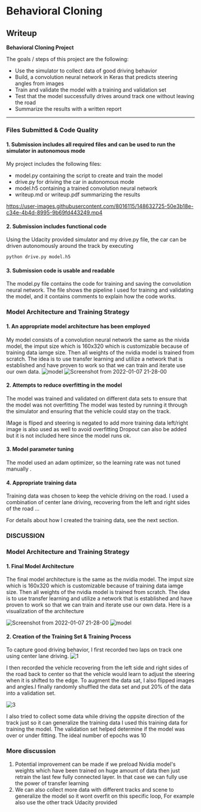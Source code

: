 # **Behavioral Cloning** 

## Writeup

**Behavioral Cloning Project**

The goals / steps of this project are the following:
* Use the simulator to collect data of good driving behavior
* Build, a convolution neural network in Keras that predicts steering angles from images
* Train and validate the model with a training and validation set
* Test that the model successfully drives around track one without leaving the road
* Summarize the results with a written report
 

---
### Files Submitted & Code Quality

#### 1. Submission includes all required files and can be used to run the simulator in autonomous mode

My project includes the following files:
* model.py containing the script to create and train the model
* drive.py for driving the car in autonomous mode
* model.h5 containing a trained convolution neural network 
* writeup.md or writeup.pdf summarizing the results


https://user-images.githubusercontent.com/8016115/148632725-50e3b18e-c34e-4b4d-8995-9b69fd443249.mp4


#### 2. Submission includes functional code
Using the Udacity provided simulator and my drive.py file, the car can be driven autonomously around the track by executing 
```sh
python drive.py model.h5
```

#### 3. Submission code is usable and readable

The model.py file contains the code for training and saving the convolution neural network. The file shows the pipeline I used for training and validating the model, and it contains comments to explain how the code works.

### Model Architecture and Training Strategy

#### 1. An appropriate model architecture has been employed

My model consists of a convolution neural network the same as the nivida model, the imput size which is 160x320 which is customizable because of training data iamge size. Then all weights of the nvidia model is trained from scratch. The idea is to use transfer learning and utilize a network that is established and have proven to work so that we can train and iterate use our own data. 
![model](https://user-images.githubusercontent.com/8016115/148671689-75e0c4fc-401f-44a8-877b-3a9d5eb36468.png)
![Screenshot from 2022-01-07 21-28-00](https://user-images.githubusercontent.com/8016115/148632741-d4bf02ab-9ba9-49e5-b48e-01827e85a767.png)
#### 2. Attempts to reduce overfitting in the model


The model was trained and validated on different data sets to ensure that the model was not overfitting  The model was tested by running it through the simulator and ensuring that the vehicle could stay on the track.

IMage is fliped and steering is negated to add more training data 
left/right image is also used as well to avoid overfitting 
Dropout can also be added but it is not included here since the model runs ok.

#### 3. Model parameter tuning

The model used an adam optimizer, so the learning rate was not tuned manually .

#### 4. Appropriate training data

Training data was chosen to keep the vehicle driving on the road. I used a combination of center lane driving, recovering from the left and right sides of the road ... 

For details about how I created the training data, see the next section. 

### DISCUSSION 
### Model Architecture and Training Strategy

#### 1. Final Model Architecture


The final model architecture is the same as the nvidia model. The imput size which is 160x320 which is customizable because of training data iamge size. Then all weights of the nvidia model is trained from scratch. The idea is to use transfer learning and utilize a network that is established and have proven to work so that we can train and iterate use our own data. 
Here is a visualization of the architecture 

![Screenshot from 2022-01-07 21-28-00](https://user-images.githubusercontent.com/8016115/148632741-d4bf02ab-9ba9-49e5-b48e-01827e85a767.png)
![model](https://user-images.githubusercontent.com/8016115/148671689-75e0c4fc-401f-44a8-877b-3a9d5eb36468.png)

#### 2. Creation of the Training Set & Training Process

To capture good driving behavior, I first recorded two laps on track one using center lane driving. 
![1](https://user-images.githubusercontent.com/8016115/148671903-d88fcb94-638d-470e-b23e-b9d6075ec9bd.png)

I then recorded the vehicle recovering from the left side and right sides of the road back to center so that the vehicle would learn to adjust the steering when it is shifted to the edge. To augment the data sat, I also flipped images and angles.I finally randomly shuffled the data set and put 20% of the data into a validation set. 

![3](https://user-images.githubusercontent.com/8016115/148671909-cab6f5f4-9b9f-43d3-8f3e-39403b91406c.png)

I also tried to collect some data while driving the oppsite direction of the track just so it can generalize the training data
I used this training data for training the model. The validation set helped determine if the model was over or under fitting. 
 The ideal number of epochs was 10



### More discussion
1. Potential improvement can be made if we preload Nvidia model's weights which have been trained on huge amount of data then just retrain the last few fully connected layer. In that case we can fully use the power of transfer learning
2. We can also collect more data with different tracks and scene to generalize the model so it wont overfit on this specific loop, For example also use the other track Udacity provided
